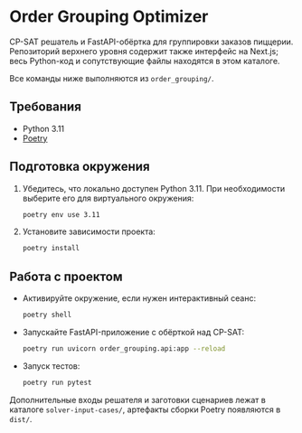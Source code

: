 # Order Grouping Optimizer

CP-SAT решатель и FastAPI-обёртка для группировки заказов пиццерии. Репозиторий верхнего уровня содержит также интерфейс на Next.js; весь Python-код и сопутствующие файлы находятся в этом каталоге.

Все команды ниже выполняются из `order_grouping/`.

## Требования
- Python 3.11
- [Poetry](https://python-poetry.org/)

## Подготовка окружения
1. Убедитесь, что локально доступен Python 3.11. При необходимости выберите его для виртуального окружения:
   ```bash
   poetry env use 3.11
   ```
2. Установите зависимости проекта:
   ```bash
   poetry install
   ```

## Работа с проектом
- Активируйте окружение, если нужен интерактивный сеанс:
  ```bash
  poetry shell
  ```
- Запускайте FastAPI-приложение с обёрткой над CP-SAT:
  ```bash
  poetry run uvicorn order_grouping.api:app --reload
  ```
- Запуск тестов:
  ```bash
  poetry run pytest
  ```

Дополнительные входы решателя и заготовки сценариев лежат в каталоге `solver-input-cases/`, артефакты сборки Poetry появляются в `dist/`.
